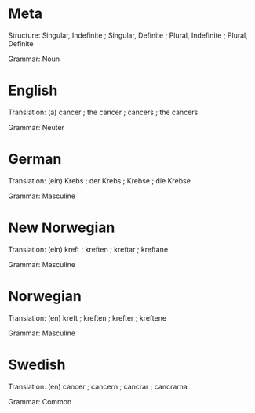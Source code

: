 Meta
====

Structure: Singular, Indefinite ; Singular, Definite ; Plural, Indefinite ; Plural, Definite

Grammar:   Noun



English
=======

Translation: (a) cancer ; the cancer ; cancers ; the cancers

Grammar:     Neuter



German
======

Translation: (ein) Krebs ; der Krebs ; Krebse ; die Krebse

Grammar:     Masculine



New Norwegian
=============

Translation: (ein) kreft ; kreften ; kreftar ; kreftane

Grammar:     Masculine



Norwegian
=========

Translation: (en) kreft ; kreften ; krefter ; kreftene

Grammar:     Masculine



Swedish
=======

Translation: (en) cancer ; cancern ; cancrar ; cancrarna

Grammar:     Common
